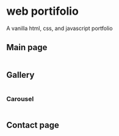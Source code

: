 # web portifolio
A vanilla html, css, and javascript portfolio

<h2>Main page</h2>
<img src=https://user-images.githubusercontent.com/61319952/159993818-18dab2fc-c816-4ea4-ae44-4fac015b7e51.png class="img-responsive" alt=""> </div>

<h2>Gallery</h2>
<img src=https://user-images.githubusercontent.com/61319952/159993889-3a2b39eb-fc40-4600-82df-4ef254dafe3d.png class="img-responsive" alt=""> </div>
<h3>Carousel</h3>
<img src=https://user-images.githubusercontent.com/61319952/159989982-ae295ed0-28a2-43ff-9635-eea474672ed1.png class="img-responsive" alt=""> </div>

<h2>Contact page</h2>
<img src=https://user-images.githubusercontent.com/61319952/159990070-4a217cb6-cf3e-4c83-8e53-a8c5826706f1.png class="img-responsive" alt=""> </div>






